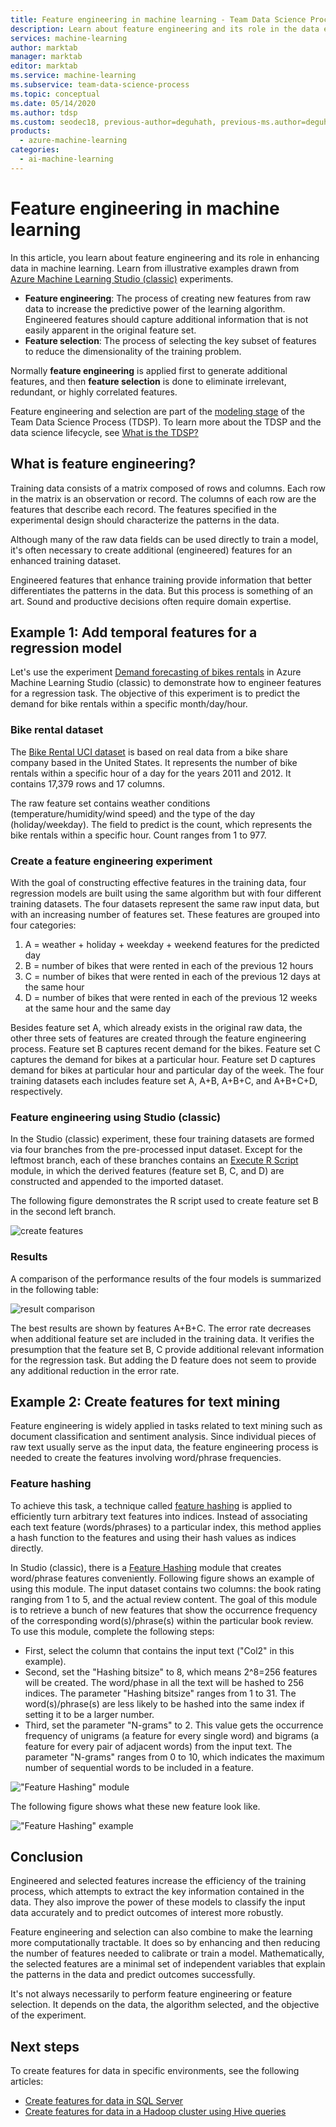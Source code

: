 ```yaml
---
title: Feature engineering in machine learning - Team Data Science Process
description: Learn about feature engineering and its role in the data enhancement process of machine learning.
services: machine-learning
author: marktab
manager: marktab
editor: marktab
ms.service: machine-learning
ms.subservice: team-data-science-process
ms.topic: conceptual
ms.date: 05/14/2020
ms.author: tdsp
ms.custom: seodec18, previous-author=deguhath, previous-ms.author=deguhath, contperf-fy20q4
products:
  - azure-machine-learning
categories:
  - ai-machine-learning
---
```

# Feature engineering in machine learning

In this article, you learn about feature engineering and its role in enhancing data in machine learning. Learn from illustrative examples drawn from [Azure Machine Learning Studio (classic)](/azure/machine-learning/overview-what-is-machine-learning-studio#ml-studio-classic-vs-azure-machine-learning-studio) experiments. 

* **Feature engineering**: The process of creating new features from raw data to increase the predictive power of the learning algorithm. Engineered features should capture additional information that is not easily apparent in the original feature set.
* **Feature selection**: The process of selecting the key subset of features to reduce the dimensionality of the training problem.

Normally **feature engineering** is applied first to generate additional features, and then **feature selection** is done to eliminate irrelevant, redundant, or highly correlated features.

Feature engineering and selection are part of the [modeling stage](lifecycle-modeling.md) of the Team Data Science Process (TDSP). To learn more about the TDSP and the data science lifecycle, see [What is the TDSP?](overview.md)

## What is feature engineering?

Training data consists of a matrix composed of rows and columns. Each row in the matrix is an observation or record. The columns of each row are the features that describe each record. The features specified in the experimental design should characterize the patterns in the data.

Although many of the raw data fields can be used directly to train a model, it's often necessary to create additional (engineered) features for an enhanced training dataset.

Engineered features that enhance training provide information that better differentiates the patterns in the data. But this process is something of an art. Sound and productive decisions often require domain expertise.

## Example 1: Add temporal features for a regression model

Let's use the experiment [Demand forecasting of bikes rentals](https://gallery.azure.ai/Experiment/Regression-Demand-estimation-4) in Azure Machine Learning Studio (classic) to demonstrate how to engineer features for a regression task. The objective of this experiment is to predict the demand for bike rentals within a specific month/day/hour.

### Bike rental dataset

The [Bike Rental UCI dataset](http://archive.ics.uci.edu/ml/datasets/Bike+Sharing+Dataset/) is based on real data from a bike share company based in the United States. It represents the number of bike rentals within a specific hour of a day for the years 2011 and 2012. It contains 17,379 rows and 17 columns.

The raw feature set contains weather conditions (temperature/humidity/wind speed) and the type of the day (holiday/weekday). The field to predict is the count, which represents the bike rentals within a specific hour. Count ranges from 1 to 977.

### Create a feature engineering experiment

With the goal of constructing effective features in the training data, four regression models are built using the same algorithm but with four different training datasets. The four datasets represent the same raw input data, but with an increasing number of features set. These features are grouped into four categories:

1. A = weather + holiday + weekday + weekend features for the predicted day
2. B = number of bikes that were rented in each of the previous 12 hours
3. C = number of bikes that were rented in each of the previous 12 days at the same hour
4. D = number of bikes that were rented in each of the previous 12 weeks at the same hour and the same day

Besides feature set A, which already exists in the original raw data, the other three sets of features are created through the feature engineering process. Feature set B captures recent demand for the bikes. Feature set C captures the demand for bikes at a particular hour. Feature set D captures demand for bikes at particular hour and particular day of the week. The four training datasets each includes feature set A, A+B, A+B+C, and A+B+C+D, respectively.

### Feature engineering using Studio (classic)

In the Studio (classic) experiment, these four training datasets are formed via four branches from the pre-processed input dataset. Except for the leftmost branch, each of these branches contains an [Execute R Script](/azure/machine-learning/studio-module-reference/execute-r-script) module, in which the derived features (feature set B, C, and D) are constructed and appended to the imported dataset.

The following figure demonstrates the R script used to create feature set B in the second left branch.

![create features](./media/create-features/addFeature-Rscripts.png)

### Results

A comparison of the performance results of the four models is summarized in the following table: 

![result comparison](./media/create-features/result1.png)

The best results are shown by features A+B+C. The error rate decreases when additional feature set are included in the training data. It verifies the presumption that the feature set B, C provide additional relevant information for the regression task. But adding the D feature does not seem to provide any additional reduction in the error rate.

## <a name="example2"></a> Example 2: Create features for text mining

Feature engineering is widely applied in tasks related to text mining such as document classification and sentiment analysis. Since individual pieces of raw text usually serve as the input data, the feature engineering process is needed to create the features involving word/phrase frequencies.

### Feature hashing

To achieve this task, a technique called [feature hashing](/azure/machine-learning/studio-module-reference/feature-hashing) is applied to efficiently turn arbitrary text features into indices. Instead of associating each text feature (words/phrases) to a particular index, this method applies a hash function to the features and using their hash values as indices directly.

In Studio (classic), there is a [Feature Hashing](/azure/machine-learning/studio-module-reference/feature-hashing) module that creates word/phrase features conveniently. Following figure shows an example of using this module. The input dataset contains two columns: the book rating ranging from 1 to 5, and the actual review content. The goal of this module is to retrieve a bunch of new features that show the occurrence frequency of the corresponding word(s)/phrase(s) within the particular book review. To use this module, complete the following steps:

* First, select the column that contains the input text ("Col2" in this example).
* Second, set the "Hashing bitsize" to 8, which means 2^8=256 features will be created. The word/phase in all the text will be hashed to 256 indices. The parameter "Hashing bitsize" ranges from 1 to 31. The word(s)/phrase(s) are less likely to be hashed into the same index if setting it to be a larger number.
* Third, set the parameter "N-grams" to 2. This value gets the occurrence frequency of unigrams (a feature for every single word) and bigrams (a feature for every pair of adjacent words) from the input text. The parameter "N-grams" ranges from 0 to 10, which indicates the maximum number of sequential words to be included in a feature.  

!["Feature Hashing" module](./media/create-features/feature-Hashing1.png)

The following figure shows what these new feature look like.

!["Feature Hashing" example](./media/create-features/feature-Hashing2.png)

## Conclusion
Engineered and selected features increase the efficiency of the training process, which attempts to extract the key information contained in the data. They also improve the power of these models to classify the input data accurately and to predict outcomes of interest more robustly.

Feature engineering and selection can also combine to make the learning more computationally tractable. It does so by enhancing and then reducing the number of features needed to calibrate or train a model. Mathematically, the selected features are a minimal set of independent variables that explain the patterns in the data and predict outcomes successfully.

It's not always necessarily to perform feature engineering or feature selection. It depends on the data, the algorithm selected, and the objective of the experiment.

## Next steps

To create features for data in specific environments, see the following articles:

* [Create features for data in SQL Server](create-features-sql-server.md)
* [Create features for data in a Hadoop cluster using Hive queries](create-features-hive.md)